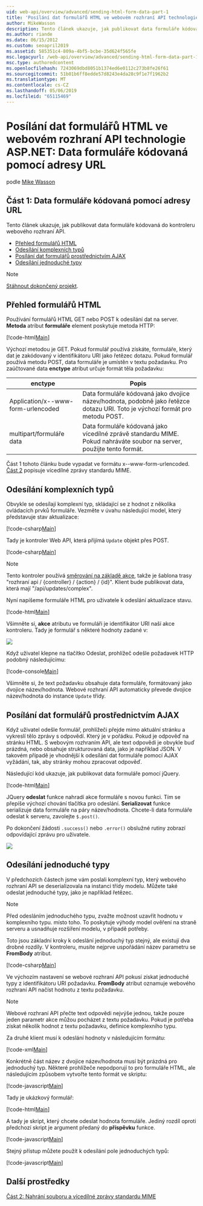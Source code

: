 ```yaml
---
uid: web-api/overview/advanced/sending-html-form-data-part-1
title: 'Posílání dat formulářů HTML ve webovém rozhraní API technologie ASP.NET: Data formuláře kódovaná – ASP.NET 4.x'
author: MikeWasson
description: Tento článek ukazuje, jak publikovat data formuláře kódovaná do kontroleru webového rozhraní API v ASP.NET 4.x
ms.author: riande
ms.date: 06/15/2012
ms.custom: seoapril2019
ms.assetid: 585351c4-809a-4bf5-bcbe-35d624f565fe
msc.legacyurl: /web-api/overview/advanced/sending-html-form-data-part-1
msc.type: authoredcontent
ms.openlocfilehash: 7243069dbd8051b1374ed6e0112c273b8fe26f61
ms.sourcegitcommit: 51b01b6ff8edde57d8243e4da28c9f1e7f1962b2
ms.translationtype: MT
ms.contentlocale: cs-CZ
ms.lasthandoff: 05/06/2019
ms.locfileid: "65115469"
---
```

# <a name="sending-html-form-data-in-aspnet-web-api-form-urlencoded-data"></a>Posílání dat formulářů HTML ve webovém rozhraní API technologie ASP.NET: Data formuláře kódovaná pomocí adresy URL

podle [Mike Wasson](https://github.com/MikeWasson)

## <a name="part-1-form-urlencoded-data"></a>Část 1: Data formuláře kódovaná pomocí adresy URL

Tento článek ukazuje, jak publikovat data formuláře kódovaná do kontroleru webového rozhraní API.

- [Přehled formulářů HTML](#overview_of_html_forms)
- [Odesílání komplexních typů](#sending_complex_types)
- [Posílání dat formulářů prostřednictvím AJAX](#sending_form_data_via_ajax)
- [Odesílání jednoduché typy](#sending_simple_types)

> [!NOTE]
> [Stáhnout dokončený projekt](https://code.msdn.microsoft.com/ASPNET-Web-API-Sending-a6f9d007).

<a id="overview_of_html_forms"></a>
## <a name="overview-of-html-forms"></a>Přehled formulářů HTML

Používání formulářů HTML GET nebo POST k odesílání dat na server. **Metoda** atribut **formuláře** element poskytuje metoda HTTP:

[!code-html[Main](sending-html-form-data-part-1/samples/sample1.html)]

Výchozí metodou je GET. Pokud formulář používá získáte, formuláře, který dat je zakódovaný v identifikátoru URI jako řetězec dotazu. Pokud formulář používá metodu POST, data formuláře je umístěn v textu požadavku. Pro zaúčtované data **enctype** atribut určuje formát těla požadavku:

| enctype | Popis |
| --- | --- |
| Application/x--www-form-urlencoded | Data formuláře kódovaná jako dvojice název/hodnota, podobně jako řetězce dotazu URI. Toto je výchozí formát pro metodu POST. |
| multipart/formuláře data | Data formuláře kódovaná jako vícedílné zprávě standardu MIME. Pokud nahráváte soubor na server, použijte tento formát. |

Část 1 tohoto článku bude vypadat ve formátu x--www-form-urlencoded. [Část 2](sending-html-form-data-part-2.md) popisuje vícedílné zprávy standardu MIME.

<a id="sending_complex_types"></a>
## <a name="sending-complex-types"></a>Odesílání komplexních typů

Obvykle se odesílají komplexní typ, skládající se z hodnot z několika ovládacích prvků formuláře. Vezměte v úvahu následující model, který představuje stav aktualizace:

[!code-csharp[Main](sending-html-form-data-part-1/samples/sample2.cs)]

Tady je kontroler Web API, která přijímá `Update` objekt přes POST.

[!code-csharp[Main](sending-html-form-data-part-1/samples/sample3.cs)]

> [!NOTE]
> Tento kontroler používá [směrování na základě akce](../web-api-routing-and-actions/routing-in-aspnet-web-api.md#routing_by_action_name), takže je šablona trasy &quot;rozhraní api / {controller} / {action} / {id}&quot;. Klient bude publikovat data, která mají &quot;/api/updates/complex&quot;.

Nyní napíšeme formuláře HTML pro uživatele k odeslání aktualizace stavu.

[!code-html[Main](sending-html-form-data-part-1/samples/sample4.html)]

Všimněte si, **akce** atributu ve formuláři je identifikátor URI naší akce kontroleru. Tady je formulář s některé hodnoty zadané v:

![](sending-html-form-data-part-1/_static/image1.png)

Když uživatel klepne na tlačítko Odeslat, prohlížeč odešle požadavek HTTP podobný následujícímu:

[!code-console[Main](sending-html-form-data-part-1/samples/sample5.cmd)]

Všimněte si, že text požadavku obsahuje data formuláře, formátovaný jako dvojice název/hodnota. Webové rozhraní API automaticky převede dvojice název/hodnota do instance `Update` třídy.

<a id="sending_form_data_via_ajax"></a>
## <a name="sending-form-data-via-ajax"></a>Posílání dat formulářů prostřednictvím AJAX

Když uživatel odešle formulář, prohlížeči přejde mimo aktuální stránku a vykreslí tělo zprávy s odpovědí. Který je v pořádku. Pokud je odpověď na stránku HTML. S webovým rozhraním API, ale text odpovědi je obvykle buď prázdná, nebo obsahuje strukturovaná data, jako je například JSON. V takovém případě je vhodnější k odesílání dat formuláře pomocí AJAX vyžádání, tak, aby stránky mohou zpracovat odpověď.

Následující kód ukazuje, jak publikovat data formuláře pomocí jQuery.

[!code-html[Main](sending-html-form-data-part-1/samples/sample6.html)]

JQuery **odeslat** funkce nahradí akce formuláře s novou funkci. Tím se přepíše výchozí chování tlačítka pro odeslání. **Serializovat** funkce serializuje data formuláře na páry název/hodnota. Chcete-li data formuláře odeslat k serveru, zavolejte `$.post()`.

Po dokončení žádosti `.success()` nebo `.error()` obslužné rutiny zobrazí odpovídající zprávu pro uživatele.

![](sending-html-form-data-part-1/_static/image2.png)

<a id="sending_simple_types"></a>
## <a name="sending-simple-types"></a>Odesílání jednoduché typy

V předchozích částech jsme vám poslali komplexní typ, který webového rozhraní API se deserializovala na instanci třídy modelu. Můžete také odeslat jednoduché typy, jako je například řetězec.

> [!NOTE]
> Před odesláním jednoduchého typu, zvažte možnost uzavřít hodnotu v komplexního typu. místo toho. To poskytuje výhody model ověření na straně serveru a usnadňuje rozšíření modelu, v případě potřeby.

Toto jsou základní kroky k odeslání jednoduchý typ stejný, ale existují dva drobné rozdíly. V kontroleru, musíte nejprve uspořádání název parametru se **FromBody** atribut.

[!code-csharp[Main](sending-html-form-data-part-1/samples/sample7.cs?highlight=3)]

Ve výchozím nastavení se webové rozhraní API pokusí získat jednoduché typy z identifikátoru URI požadavku. **FromBody** atribut oznamuje webového rozhraní API načíst hodnotu z textu požadavku.

> [!NOTE]
> Webové rozhraní API přečte text odpovědi nejvýše jednou, takže pouze jeden parametr akce můžou pocházet z textu požadavku. Pokud je potřeba získat několik hodnot z textu požadavku, definice komplexního typu.

Za druhé klient musí k odeslání hodnoty v následujícím formátu:

[!code-xml[Main](sending-html-form-data-part-1/samples/sample8.xml)]

Konkrétně část název z dvojice název/hodnota musí být prázdná pro jednoduchý typ. Některé prohlížeče nepodporují to pro formuláře HTML, ale následujícím způsobem vytvořte tento formát ve skriptu:

[!code-javascript[Main](sending-html-form-data-part-1/samples/sample9.js)]

Tady je ukázkový formulář:

[!code-html[Main](sending-html-form-data-part-1/samples/sample10.html)]

A tady je skript, který chcete odeslat hodnota formuláře. Jediný rozdíl oproti předchozí skript je argument předaný do **příspěvku** funkce.

[!code-javascript[Main](sending-html-form-data-part-1/samples/sample11.js?highlight=2)]

Stejný přístup můžete použít k odesílání pole jednoduchých typů:

[!code-javascript[Main](sending-html-form-data-part-1/samples/sample12.js)]

## <a name="additional-resources"></a>Další prostředky

[Část 2: Nahrání souboru a vícedílné zprávy standardu MIME](sending-html-form-data-part-2.md)
